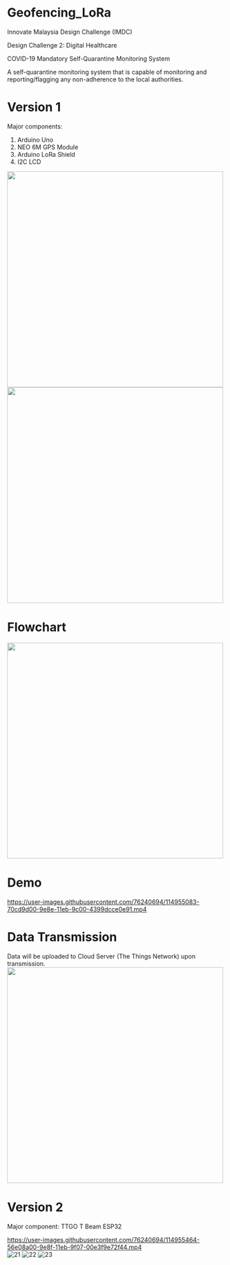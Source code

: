 # Geofencing_LoRa
Innovate Malaysia Design Challenge (IMDC)

Design Challenge 2: Digital Healthcare

COVID-19 Mandatory Self-Quarantine Monitoring System

A self-quarantine monitoring system that is capable of monitoring and reporting/flagging any non-adherence to the local authorities.

# Version 1

Major components:  
1. Arduino Uno  
2. NEO 6M GPS Module  
3. Arduino LoRa Shield
4. I2C LCD  

<img src="https://user-images.githubusercontent.com/76240694/114643434-36d28e80-9d08-11eb-9bfa-a31e4c93f673.jpeg" width="500">

<img src="https://user-images.githubusercontent.com/76240694/114954271-c143fb00-9e8c-11eb-979a-3e8b9ec3d260.jpeg" width="500">

# Flowchart  

<img src="https://user-images.githubusercontent.com/76240694/114954547-6c54b480-9e8d-11eb-9e40-535de0ddcd4d.jpg" width="500">  

# Demo  



https://user-images.githubusercontent.com/76240694/114955083-70cd9d00-9e8e-11eb-9c00-4399dcce0e91.mp4



# Data Transmission  

Data will be uploaded to Cloud Server (The Things Network) upon transmission.  
<img src="https://user-images.githubusercontent.com/76240694/114954649-a1f99d80-9e8d-11eb-8c5a-27d3fccf1bd7.gif" width="500">

# Version 2

Major component: TTGO T Beam ESP32  

https://user-images.githubusercontent.com/76240694/114955464-56e08a00-9e8f-11eb-9f07-00e3f9e72f44.mp4  
![21](https://user-images.githubusercontent.com/76240694/120767279-a406e100-c54d-11eb-9f11-08ce2bc03006.jpg)
![22](https://user-images.githubusercontent.com/76240694/120767307-ac5f1c00-c54d-11eb-9a41-d075d3006efb.jpg)
![23](https://user-images.githubusercontent.com/76240694/120767314-acf7b280-c54d-11eb-879b-3d5744b6e8c4.jpg)  






